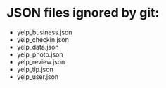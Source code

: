 # JSON files ignored by git:

* yelp_business.json
* yelp_checkin.json
* yelp_data.json
* yelp_photo.json
* yelp_review.json
* yelp_tip.json
* yelp_user.json
